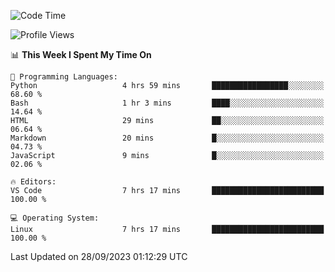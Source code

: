 <!--START_SECTION:waka-->
![Code Time](http://img.shields.io/badge/Code%20Time-351%20hrs%2033%20mins-blue)

![Profile Views](http://img.shields.io/badge/Profile%20Views-11-blue)

📊 **This Week I Spent My Time On** 

```text
💬 Programming Languages: 
Python                   4 hrs 59 mins       █████████████████░░░░░░░░   68.60 % 
Bash                     1 hr 3 mins         ████░░░░░░░░░░░░░░░░░░░░░   14.64 % 
HTML                     29 mins             ██░░░░░░░░░░░░░░░░░░░░░░░   06.64 % 
Markdown                 20 mins             █░░░░░░░░░░░░░░░░░░░░░░░░   04.73 % 
JavaScript               9 mins              █░░░░░░░░░░░░░░░░░░░░░░░░   02.06 % 

🔥 Editors: 
VS Code                  7 hrs 17 mins       █████████████████████████   100.00 % 

💻 Operating System: 
Linux                    7 hrs 17 mins       █████████████████████████   100.00 % 
```


 Last Updated on 28/09/2023 01:12:29 UTC
<!--END_SECTION:waka-->
